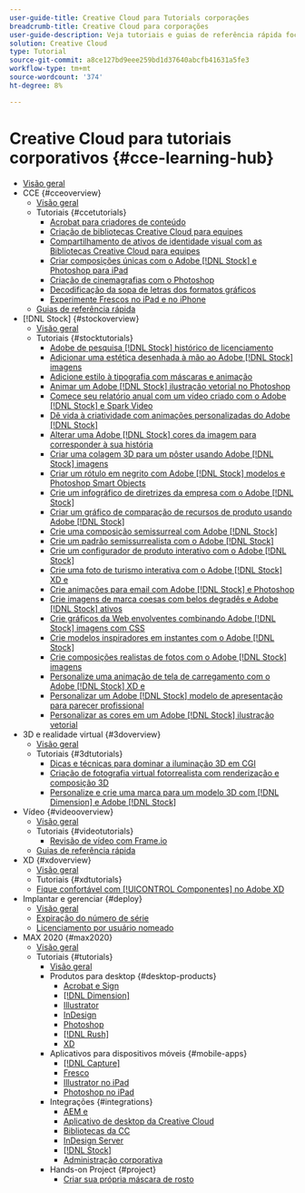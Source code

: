 ```yaml
---
user-guide-title: Creative Cloud para Tutorials corporações
breadcrumb-title: Creative Cloud para corporações
user-guide-description: Veja tutoriais e guias de referência rápida focados no Creative Cloud para corporações.
solution: Creative Cloud
type: Tutorial
source-git-commit: a8ce127bd9eee259bd1d37640abcfb41631a5fe3
workflow-type: tm+mt
source-wordcount: '374'
ht-degree: 8%

---
```



# Creative Cloud para tutoriais corporativos {#cce-learning-hub}

+ [Visão geral](overview.md)
+ CCE {#cceoverview}
   + [Visão geral](cce/overview-cce.md)
   + Tutoriais {#ccetutorials}
      + [Acrobat para criadores de conteúdo](cce/acrobat-content-creators.md)
      + [Criação de bibliotecas Creative Cloud para equipes](cce/ccteamlibraries.md)
      + [Compartilhamento de ativos de identidade visual com as Bibliotecas Creative Cloud para equipes](cce/sharecclibraries.md)
      + [Criar composições únicas com o Adobe [!DNL Stock] e Photoshop para iPad](cce/compositepsipad.md)
      + [Criação de cinemagrafias com o Photoshop](cce/cinemagraphps.md)
      + [Decodificação da sopa de letras dos formatos gráficos](cce/alphabetsoup.md)
      + [Experimente Frescos no iPad e no iPhone](cce/frescoworkshop.md)
   + [Guias de referência rápida](quick-reference/overview-ref.md)
+ [!DNL Stock] {#stockoverview}
   + [Visão geral](stock/overview-stock.md)
   + Tutoriais {#stocktutorials}
      + [Adobe de pesquisa [!DNL Stock] histórico de licenciamento](stock/searchstock.md)
      + [Adicionar uma estética desenhada à mão ao Adobe [!DNL Stock] imagens](stock/handdrawn.md)
      + [Adicione estilo à tipografia com máscaras e animação](stock/flairtypography.md)
      + [Animar um Adobe [!DNL Stock] ilustração vetorial no Photoshop](stock/animatevector.md)
      + [Comece seu relatório anual com um vídeo criado com o Adobe [!DNL Stock] e Spark Video](stock/annualreport.md)
      + [Dê vida à criatividade com animações personalizadas do Adobe [!DNL Stock]](stock/customanimations.md)
      + [Alterar uma Adobe [!DNL Stock] cores da imagem para corresponder à sua história](stock/changecolors.md)
      + [Criar uma colagem 3D para um pôster usando Adobe [!DNL Stock] imagens](stock/collage.md)
      + [Criar um rótulo em negrito com Adobe [!DNL Stock] modelos e Photoshop Smart Objects](stock/boldlabel.md)
      + [Crie um infográfico de diretrizes da empresa com o Adobe [!DNL Stock]](stock/infographic.md)
      + [Criar um gráfico de comparação de recursos de produto usando Adobe [!DNL Stock]](stock/featurecomparison.md)
      + [Crie uma composição semissurreal com Adobe [!DNL Stock]](stock/surrealcomposite.md)
      + [Crie um padrão semissurrealista com o Adobe [!DNL Stock]](stock/surrealpattern.md)
      + [Crie um configurador de produto interativo com o Adobe [!DNL Stock]](stock/productconfigurator.md)
      + [Crie uma foto de turismo interativa com o Adobe [!DNL Stock] XD e](stock/interactivetourismphoto.md)
      + [Crie animações para email com Adobe [!DNL Stock] e Photoshop](stock/animationemail.md)
      + [Crie imagens de marca coesas com belos degradês e Adobe [!DNL Stock] ativos](stock/brandgradients.md)
      + [Crie gráficos da Web envolventes combinando Adobe [!DNL Stock] imagens com CSS](stock/webgraphics.md)
      + [Crie modelos inspiradores em instantes com o Adobe [!DNL Stock]](stock/moodboard.md)
      + [Crie composições realistas de fotos com o Adobe [!DNL Stock] imagens](stock/realisticcomposite.md)
      + [Personalize uma animação de tela de carregamento com o Adobe [!DNL Stock] XD e](stock/loadingscreen.md)
      + [Personalizar um Adobe [!DNL Stock] modelo de apresentação para parecer profissional](stock/presentationtemplate.md)
      + [Personalizar as cores em um Adobe [!DNL Stock] ilustração vetorial](stock/customizecolors.md)
+ 3D e realidade virtual {#3doverview}
   + [Visão geral](3di/overview-3di.md)
   + Tutoriais {#3dtutorials}
      + [Dicas e técnicas para dominar a iluminação 3D em CGI](3di/mastering3dlighting.md)
      + [Criação de fotografia virtual fotorrealista com renderização e composição 3D](3di/photorealistic.md)
      + [Personalize e crie uma marca para um modelo 3D com [!DNL Dimension] e Adobe [!DNL Stock]](3di/3ddimensionstock.md)
+ Vídeo {#videooverview}
   + [Visão geral](dva/overview-dva.md)
   + Tutoriais {#videotutorials}
      + [Revisão de vídeo com Frame.io](dva/video-review-frame-io.md)
   + [Guias de referência rápida](dva/overview-dva-ref.md)
+ XD {#xdoverview}
   + [Visão geral](xd/overview-xd.md)
   + Tutoriais {#xdtutorials}
   + [Fique confortável com [!UICONTROL Componentes] no Adobe XD](xd/components.md)
+ Implantar e gerenciar {#deploy}
   + [Visão geral](deploy/overview-deploy.md)
   + [Expiração do número de série](deploy/cceserial.md)
   + [Licenciamento por usuário nomeado](deploy/nameduserlicensing.md)
+ MAX 2020 {#max2020}
   + [Visão geral](max2020/overview-max.md)
   + Tutoriais {#tutorials}
      + [Visão geral](max2020/maxtutorials.md)
      + Produtos para desktop {#desktop-products}
         + [Acrobat e Sign](max2020/acrobat-sign.md)
         + [[!DNL Dimension]](max2020/dimension.md)
         + [Illustrator](max2020/illustrator.md)
         + [InDesign](max2020/indesign.md)
         + [Photoshop](max2020/photoshop.md)
         + [[!DNL Rush]](max2020/rush.md)
         + [XD](max2020/xd.md)
      + Aplicativos para dispositivos móveis {#mobile-apps}
         + [[!DNL Capture]](max2020/capture.md)
         + [Fresco](max2020/fresco.md)
         + [Illustrator no iPad](max2020/illustratoripad.md)
         + [Photoshop no iPad](max2020/photoshopipad.md)
      + Integrações {#integrations}
         + [AEM e](max2020/aem.md)
         + [Aplicativo de desktop da Creative Cloud](max2020/creativeclouddesktopapp.md)
         + [Bibliotecas da CC](max2020/cclibraries.md)
         + [InDesign Server](max2020/indesignserver.md)
         + [[!DNL Stock]](max2020/stock.md)
         + [Administração corporativa](max2020/enterprise.md)
      + Hands-on Project {#project}
         + [Criar sua própria máscara de rosto](max2020/handsonproject.md)